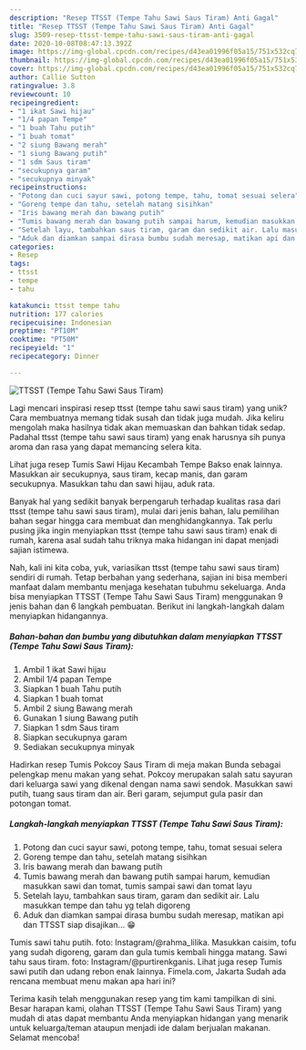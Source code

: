 ```yaml
---
description: "Resep TTSST (Tempe Tahu Sawi Saus Tiram) Anti Gagal"
title: "Resep TTSST (Tempe Tahu Sawi Saus Tiram) Anti Gagal"
slug: 3509-resep-ttsst-tempe-tahu-sawi-saus-tiram-anti-gagal
date: 2020-10-08T08:47:13.392Z
image: https://img-global.cpcdn.com/recipes/d43ea01996f05a15/751x532cq70/ttsst-tempe-tahu-sawi-saus-tiram-foto-resep-utama.jpg
thumbnail: https://img-global.cpcdn.com/recipes/d43ea01996f05a15/751x532cq70/ttsst-tempe-tahu-sawi-saus-tiram-foto-resep-utama.jpg
cover: https://img-global.cpcdn.com/recipes/d43ea01996f05a15/751x532cq70/ttsst-tempe-tahu-sawi-saus-tiram-foto-resep-utama.jpg
author: Callie Sutton
ratingvalue: 3.8
reviewcount: 10
recipeingredient:
- "1 ikat Sawi hijau"
- "1/4 papan Tempe"
- "1 buah Tahu putih"
- "1 buah tomat"
- "2 siung Bawang merah"
- "1 siung Bawang putih"
- "1 sdm Saus tiram"
- "secukupnya garam"
- "secukupnya minyak"
recipeinstructions:
- "Potong dan cuci sayur sawi, potong tempe, tahu, tomat sesuai selera"
- "Goreng tempe dan tahu, setelah matang sisihkan"
- "Iris bawang merah dan bawang putih"
- "Tumis bawang merah dan bawang putih sampai harum, kemudian masukkan sawi dan tomat, tumis sampai sawi dan tomat layu"
- "Setelah layu, tambahkan saus tiram, garam dan sedikit air. Lalu masukkan tempe dan tahu yg telah digoreng"
- "Aduk dan diamkan sampai dirasa bumbu sudah meresap, matikan api dan TTSST siap disajikan... 😁"
categories:
- Resep
tags:
- ttsst
- tempe
- tahu

katakunci: ttsst tempe tahu 
nutrition: 177 calories
recipecuisine: Indonesian
preptime: "PT10M"
cooktime: "PT50M"
recipeyield: "1"
recipecategory: Dinner

---
```



![TTSST (Tempe Tahu Sawi Saus Tiram)](https://img-global.cpcdn.com/recipes/d43ea01996f05a15/751x532cq70/ttsst-tempe-tahu-sawi-saus-tiram-foto-resep-utama.jpg)

Lagi mencari inspirasi resep ttsst (tempe tahu sawi saus tiram) yang unik? Cara membuatnya memang tidak susah dan tidak juga mudah. Jika keliru mengolah maka hasilnya tidak akan memuaskan dan bahkan tidak sedap. Padahal ttsst (tempe tahu sawi saus tiram) yang enak harusnya sih punya aroma dan rasa yang dapat memancing selera kita.

Lihat juga resep Tumis Sawi Hijau Kecambah Tempe Bakso enak lainnya. Masukkan air secukupnya, saus tiram, kecap manis, dan garam secukupnya. Masukkan tahu dan sawi hijau, aduk rata.

Banyak hal yang sedikit banyak berpengaruh terhadap kualitas rasa dari ttsst (tempe tahu sawi saus tiram), mulai dari jenis bahan, lalu pemilihan bahan segar hingga cara membuat dan menghidangkannya. Tak perlu pusing jika ingin menyiapkan ttsst (tempe tahu sawi saus tiram) enak di rumah, karena asal sudah tahu triknya maka hidangan ini dapat menjadi sajian istimewa.


Nah, kali ini kita coba, yuk, variasikan ttsst (tempe tahu sawi saus tiram) sendiri di rumah. Tetap berbahan yang sederhana, sajian ini bisa memberi manfaat dalam membantu menjaga kesehatan tubuhmu sekeluarga. Anda bisa menyiapkan TTSST (Tempe Tahu Sawi Saus Tiram) menggunakan 9 jenis bahan dan 6 langkah pembuatan. Berikut ini langkah-langkah dalam menyiapkan hidangannya.

<!--inarticleads1-->

##### Bahan-bahan dan bumbu yang dibutuhkan dalam menyiapkan TTSST (Tempe Tahu Sawi Saus Tiram):

1. Ambil 1 ikat Sawi hijau
1. Ambil 1/4 papan Tempe
1. Siapkan 1 buah Tahu putih
1. Siapkan 1 buah tomat
1. Ambil 2 siung Bawang merah
1. Gunakan 1 siung Bawang putih
1. Siapkan 1 sdm Saus tiram
1. Siapkan secukupnya garam
1. Sediakan secukupnya minyak


Hadirkan resep Tumis Pokcoy Saus Tiram di meja makan Bunda sebagai pelengkap menu makan yang sehat. Pokcoy merupakan salah satu sayuran dari keluarga sawi yang dikenal dengan nama sawi sendok. Masukkan sawi putih, tuang saus tiram dan air. Beri garam, sejumput gula pasir dan potongan tomat. 

<!--inarticleads2-->

##### Langkah-langkah menyiapkan TTSST (Tempe Tahu Sawi Saus Tiram):

1. Potong dan cuci sayur sawi, potong tempe, tahu, tomat sesuai selera
1. Goreng tempe dan tahu, setelah matang sisihkan
1. Iris bawang merah dan bawang putih
1. Tumis bawang merah dan bawang putih sampai harum, kemudian masukkan sawi dan tomat, tumis sampai sawi dan tomat layu
1. Setelah layu, tambahkan saus tiram, garam dan sedikit air. Lalu masukkan tempe dan tahu yg telah digoreng
1. Aduk dan diamkan sampai dirasa bumbu sudah meresap, matikan api dan TTSST siap disajikan... 😁


Tumis sawi tahu putih. foto: Instagram/@rahma_lilika. Masukkan caisim, tofu yang sudah digoreng, garam dan gula tumis kembali hingga matang. Sawi tahu saus tiram. foto: Instagram/@purtirenkganis. Lihat juga resep Tumis sawi putih dan udang rebon enak lainnya. Fimela.com, Jakarta Sudah ada rencana membuat menu makan apa hari ini? 

Terima kasih telah menggunakan resep yang tim kami tampilkan di sini. Besar harapan kami, olahan TTSST (Tempe Tahu Sawi Saus Tiram) yang mudah di atas dapat membantu Anda menyiapkan hidangan yang menarik untuk keluarga/teman ataupun menjadi ide dalam berjualan makanan. Selamat mencoba!
